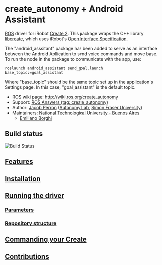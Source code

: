 # create_autonomy + Android Assistant

[ROS](http://ros.org) driver for iRobot [Create 2](http://www.irobot.com/About-iRobot/STEM/Create-2.aspx).
This package wraps the C++ library [libcreate][libcreate], which uses iRobot's [Open Interface Specification][oi_spec].

The "android_asssitant" package has been added to serve as an interface between the Android Apllication to send voice commands and move base.
To run the node in the package to communicate with the app, use:

```
roslaunch android_assistant send_goal.launch base_topic:=goal_assistant
```

Where "base_topic" should be the same topic set up in the application's Settings page. In this case, "goal_assistant" is the default topic.

* ROS wiki page: http://wiki.ros.org/create_autonomy
* Support: [ROS Answers (tag: create_autonomy)](http://answers.ros.org/questions/scope:all/sort:activity-desc/tags:create_autonomy/page:1/)
* Author: [Jacob Perron](http://jacobperron.ca) ([Autonomy Lab](http://autonomylab.org), [Simon Fraser University](http://www.sfu.ca))
* Maintainers: [National Technological University - Buenos Aires](https://www.frba.utn.edu.ar/en/)
  * [Emiliano Borghi](https://github.com/eborghi10)

## Build status

![Build Status](https://api.travis-ci.org/RoboticaUtnFrba/create_autonomy.svg?branch=kinetic-devel)

## [Features](docs/FEATURES.md)

## [Installation](docs/INSTALLATION.md)

## [Running the driver](docs/LAUNCH.md)

### [Parameters](docs/PARAMETERS.md)

### [Repository structure](docs/STRUCTURE.md)

## [Commanding your Create](docs/COMMAND.md)

## [Contributions](docs/CONTRIBUTION.md)

[libcreate]:  https://github.com/RoboticaUtnFrba/libcreate
[oi_spec]:  https://www.adafruit.com/datasheets/create_2_Open_Interface_Spec.pdf
